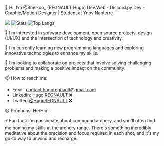 👋 Hi, I’m @Sheikoo_ (REGNAULT Hugo)
Dev.Web - Discord.py Dev - Graphic/Motion Designer | Student at Ynov Nanterre

![](https://komarev.com/ghpvc/?username=HugoREGNAULT)
![Stats](https://github-readme-stats.vercel.app/api?username=HugoREGNAULT&show_icons=true&theme=tokyonight)
![Top Langs](https://github-readme-stats.vercel.app/api/top-langs/?username=HugoREGNAULT&size_weight=0.5&count_weight=0.5)

👀 I’m interested in software development, open source projects, design (UI/UX) and the intersection of technology and creativity.

🌱 I’m currently learning new programming languages and exploring innovative technologies to enhance my skills.

💞️ I’m looking to collaborate on projects that involve solving challenging problems and making a positive impact on the community.

📫 How to reach me:
   - Email: [contact.hugoregnault@gmail.com](mailto:contact.hugoregnault@gmail.com)
   - LinkedIn: [Hugo REGNAULT](https://www.linkedin.com/in/hugoregnault/) ❌
   - Twitter: [@HugoREGNAULT](https://twitter.com/HugoREGNAULT) ❌

😄 Pronouns: He/Him

⚡ Fun fact: I'm passionate about compound archery, and you'll often find me honing my skills at the archery range. There's something incredibly meditative about the precision and focus required in each shot, and it's my go-to way to unwind and recharge.


<!---
HugoREGNAULT/HugoREGNAULT is a ✨ special ✨ repository because its `README.md` (this file) appears on your GitHub profile.
You can click the Preview link to take a look at your changes.
--->

